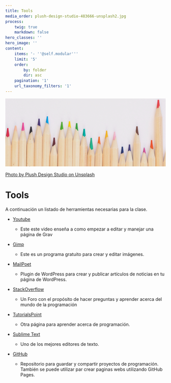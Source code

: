 ```yaml
---
title: Tools
media_order: plush-design-studio-483666-unsplash2.jpg
process:
    twig: true
    markdown: false
hero_classes: ''
hero_image: ''
content:
    items: '- ''@self.modular'''
    limit: '5'
    order:
        by: folder
        dir: asc
    pagination: '1'
    url_taxonomy_filters: '1'
---
```


![](plush-design-studio-483666-unsplash2.jpg)

[Photo by Plush Design Studio on Unsplash](https://unsplash.com/photos/l3N9Q27zULw)


# **Tools**

A continuación un listado de herramientas necesarias para la clase.


* [Youtube](https://youtu.be/3nGqaPl4i-M)

	* Este este video enseña a como empezar a editar y manejar una página de Grav


* [Gimp](https://www.gimp.org/)

	* Este es un programa gratuito para crear y editar imágenes.


* [MailPoet](https://www.mailpoet.com/)
	* Plugin de WordPress para crear y publicar artículos de noticias en tu página de WordPress.

* [StackOverflow](https://stackoverflow.com/)
	* Un Foro con el propósito de hacer preguntas y aprender acerca del mundo de la programación

* [TutorialsPoint](https://www.tutorialspoint.com/)
	* Otra página para aprender acerca de programación.
	
* [Sublime Text](https://www.sublimetext.com/)
	* Uno de los mejores editores de texto.

* [GitHub](https://github.com)
	* Repositorio para guardar y compartir proyectos de programación. También se puede utilizar par crear paginas webs utilizando GitHub Pages.
